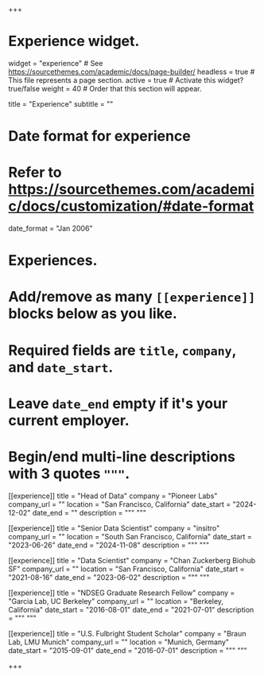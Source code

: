 +++
# Experience widget.
widget = "experience"  # See https://sourcethemes.com/academic/docs/page-builder/
headless = true  # This file represents a page section.
active = true  # Activate this widget? true/false
weight = 40  # Order that this section will appear.

title = "Experience"
subtitle = ""

# Date format for experience
#   Refer to https://sourcethemes.com/academic/docs/customization/#date-format
date_format = "Jan 2006"

# Experiences.
#   Add/remove as many `[[experience]]` blocks below as you like.
#   Required fields are `title`, `company`, and `date_start`.
#   Leave `date_end` empty if it's your current employer.
#   Begin/end multi-line descriptions with 3 quotes `"""`.
[[experience]]
  title = "Head of Data"
  company = "Pioneer Labs"
  company_url = ""
  location = "San Francisco, California"
  date_start = "2024-12-02"
  date_end = ""
  description = """
  """
  
[[experience]]
  title = "Senior Data Scientist"
  company = "insitro"
  company_url = ""
  location = "South San Francisco, California"
  date_start = "2023-06-26"
  date_end = "2024-11-08"
  description = """
  """
  
[[experience]]
  title = "Data Scientist"
  company = "Chan Zuckerberg Biohub SF"
  company_url = ""
  location = "San Francisco, California"
  date_start = "2021-08-16"
  date_end = "2023-06-02"
  description = """
  """

[[experience]]
  title = "NDSEG Graduate Research Fellow"
  company = "Garcia Lab, UC Berkeley"
  company_url = ""
  location = "Berkeley, California"
  date_start = "2016-08-01"
  date_end = "2021-07-01"
  description = """
  """

[[experience]]
  title = "U.S. Fulbright Student Scholar"
  company = "Braun Lab, LMU Munich"
  company_url = ""
  location = "Munich, Germany"
  date_start = "2015-09-01"
  date_end = "2016-07-01"
  description = """
  """

+++
